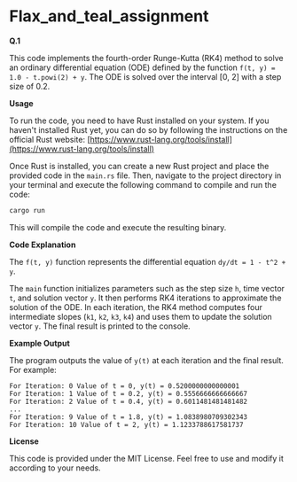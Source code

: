 # Flax_and_teal_assignment
**Q.1**

This code implements the fourth-order Runge-Kutta (RK4) method to solve an ordinary differential equation (ODE) defined by the function `f(t, y) = 1.0 - t.powi(2) + y`. The ODE is solved over the interval [0, 2] with a step size of 0.2.

**Usage**

To run the code, you need to have Rust installed on your system. If you haven't installed Rust yet, you can do so by following the instructions on the official Rust website: [https://www.rust-lang.org/tools/install](https://www.rust-lang.org/tools/install)

Once Rust is installed, you can create a new Rust project and place the provided code in the `main.rs` file. Then, navigate to the project directory in your terminal and execute the following command to compile and run the code:

```bash
cargo run
```

This will compile the code and execute the resulting binary.

**Code Explanation**

The `f(t, y)` function represents the differential equation `dy/dt = 1 - t^2 + y`.

The `main` function initializes parameters such as the step size `h`, time vector `t`, and solution vector `y`. It then performs RK4 iterations to approximate the solution of the ODE. In each iteration, the RK4 method computes four intermediate slopes (`k1`, `k2`, `k3`, `k4`) and uses them to update the solution vector `y`. The final result is printed to the console.

**Example Output**

The program outputs the value of `y(t)` at each iteration and the final result. For example:

```
For Iteration: 0 Value of t = 0, y(t) = 0.5200000000000001
For Iteration: 1 Value of t = 0.2, y(t) = 0.5556666666666667
For Iteration: 2 Value of t = 0.4, y(t) = 0.6011481481481482
...
For Iteration: 9 Value of t = 1.8, y(t) = 1.0838980709302343
For Iteration: 10 Value of t = 2, y(t) = 1.1233788617581737
```

**License**

This code is provided under the MIT License. Feel free to use and modify it according to your needs.
